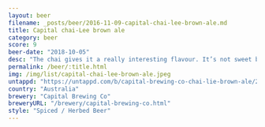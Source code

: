 ```yaml
---
layout: beer
filename: _posts/beer/2016-11-09-capital-chai-lee-brown-ale.md
title: Capital chai-Lee brown ale
category: beer
score: 9
beer-date: "2018-10-05"
desc: "The chai gives it a really interesting flavour. It’s not sweet but your mind gets tricked due to the spices. Very interesting and enjoyable"
permalink: /beer/:title.html
img: /img/list/capital-chai-lee-brown-ale.jpeg
untappd: "https://untappd.com/b/capital-brewing-co-chai-lie-brown-ale/2634618"
country: "Australia"
brewery: "Capital Brewing Co"
breweryURL: "/brewery/capital-brewing-co.html"
style: "Spiced / Herbed Beer"
---
```

